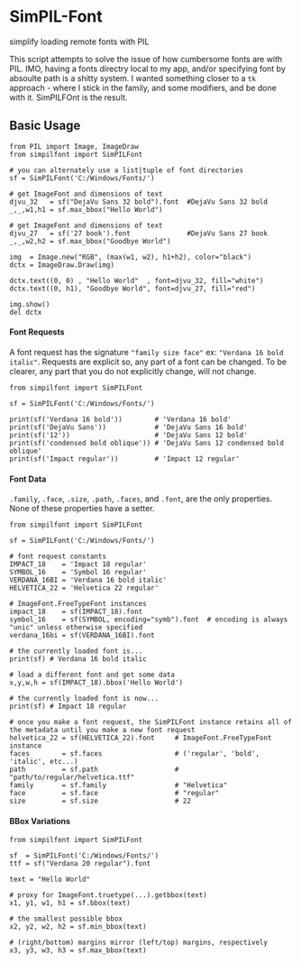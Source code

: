 # SimPIL-Font
simplify loading remote fonts with PIL

This script attempts to solve the issue of how cumbersome fonts are with PIL. IMO, having a fonts directry local to my app, and/or specifying font by absoulte path is a shitty system. I wanted something closer to a `tk` approach - where I stick in the family, and some modifiers, and be done with it. SimPILFOnt is the result.

## Basic Usage
```python3
from PIL import Image, ImageDraw
from simpilfont import SimPILFont

# you can alternately use a list|tuple of font directories
sf = SimPILFont('C:/Windows/Fonts/')

# get ImageFont and dimensions of text
djvu_32   = sf("DejaVu Sans 32 bold").font  #DejaVu Sans 32 bold
_,_,w1,h1 = sf.max_bbox("Hello World")

# get ImageFont and dimensions of text
djvu_27   = sf('27 book').font              #DejaVu Sans 27 book
_,_,w2,h2 = sf.max_bbox("Goodbye World")

img  = Image.new("RGB", (max(w1, w2), h1+h2), color="black")
dctx = ImageDraw.Draw(img)

dctx.text((0, 0) , "Hello World"  , font=djvu_32, fill="white")
dctx.text((0, h1), "Goodbye World", font=djvu_27, fill="red")

img.show()
del dctx
```

#### Font Requests

A font request has the signature `"family size face"` ex: `"Verdana 16 bold italic"`. Requests are explicit so, any part of a font can be changed. To be clearer, any part that you do not explicitly change, will not change.

```python3
from simpilfont import SimPILFont

sf = SimPILFont('C:/Windows/Fonts/')

print(sf('Verdana 16 bold'))        # 'Verdana 16 bold'
print(sf('DejaVu Sans'))            # 'DejaVu Sans 16 bold'
print(sf('12'))                     # 'DejaVu Sans 12 bold'
print(sf('condensed bold oblique')) # 'DejaVu Sans 12 condensed bold oblique'
print(sf('Impact regular'))         # 'Impact 12 regular'
```

#### Font Data

`.family`, `.face`, `.size`, `.path`, `.faces`, and `.font`, are the only properties. None of these properties have a setter.

```python3
from simpilfont import SimPILFont

sf = SimPILFont('C:/Windows/Fonts/')

# font request constants
IMPACT_18    = 'Impact 18 regular'
SYMBOL_16    = 'Symbol 16 regular'
VERDANA_16BI = 'Verdana 16 bold italic'
HELVETICA_22 = 'Helvetica 22 regular'

# ImageFont.FreeTypeFont instances
impact_18    = sf(IMPACT_18).font
symbol_16    = sf(SYMBOL, encoding="symb").font  # encoding is always "unic" unless otherwise specified
verdana_16bi = sf(VERDANA_16BI).font

# the currently loaded font is...
print(sf) # Verdana 16 bold italic

# load a different font and get some data
x,y,w,h = sf(IMPACT_18).bbox('Hello World')

# the currently loaded font is now...
print(sf) # Impact 18 regular

# once you make a font request, the SimPILFont instance retains all of the metadata until you make a new font request
helvetica_22 = sf(HELVETICA_22).font     # ImageFont.FreeTypeFont instance
faces        = sf.faces                  # ('regular', 'bold', 'italic', etc...)
path         = sf.path                   # "path/to/regular/helvetica.ttf"
family       = sf.family                 # "Helvetica"
face         = sf.face                   # "regular"
size         = sf.size                   # 22
```

#### BBox Variations
```python3
from simpilfont import SimPILFont

sf  = SimPILFont('C:/Windows/Fonts/')
ttf = sf("Verdana 20 regular").font

text = "Hello World"

# proxy for ImageFont.truetype(...).getbbox(text)
x1, y1, w1, h1 = sf.bbox(text)

# the smallest possible bbox
x2, y2, w2, h2 = sf.min_bbox(text)

# (right/bottom) margins mirror (left/top) margins, respectively
x3, y3, w3, h3 = sf.max_bbox(text)
```

